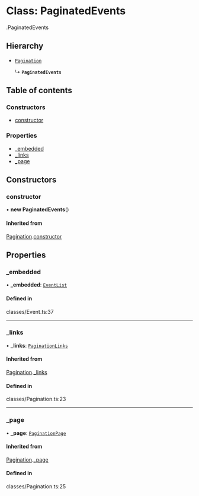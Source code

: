 # Class: PaginatedEvents

[<internal>](../wiki/%3Cinternal%3E).PaginatedEvents

## Hierarchy

- [`Pagination`](../wiki/%3Cinternal%3E.Pagination)

  ↳ **`PaginatedEvents`**

## Table of contents

### Constructors

- [constructor](../wiki/%3Cinternal%3E.PaginatedEvents#constructor)

### Properties

- [\_embedded](../wiki/%3Cinternal%3E.PaginatedEvents#_embedded)
- [\_links](../wiki/%3Cinternal%3E.PaginatedEvents#_links)
- [\_page](../wiki/%3Cinternal%3E.PaginatedEvents#_page)

## Constructors

### constructor

• **new PaginatedEvents**()

#### Inherited from

[Pagination](../wiki/%3Cinternal%3E.Pagination).[constructor](../wiki/%3Cinternal%3E.Pagination#constructor)

## Properties

### \_embedded

• **\_embedded**: [`EventList`](../wiki/%3Cinternal%3E.EventList)

#### Defined in

classes/Event.ts:37

___

### \_links

• **\_links**: [`PaginationLinks`](../wiki/%3Cinternal%3E.PaginationLinks)

#### Inherited from

[Pagination](../wiki/%3Cinternal%3E.Pagination).[_links](../wiki/%3Cinternal%3E.Pagination#_links)

#### Defined in

classes/Pagination.ts:23

___

### \_page

• **\_page**: [`PaginationPage`](../wiki/%3Cinternal%3E.PaginationPage)

#### Inherited from

[Pagination](../wiki/%3Cinternal%3E.Pagination).[_page](../wiki/%3Cinternal%3E.Pagination#_page)

#### Defined in

classes/Pagination.ts:25
